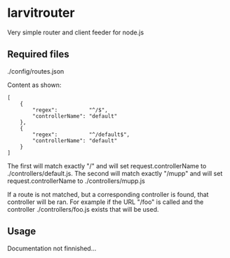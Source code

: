 # larvitrouter

Very simple router and client feeder for node.js

## Required files

./config/routes.json

Content as shown:

    [
    	{
    		"regex":          "^/$",
    		"controllerName": "default"
    	},
    	{
    		"regex":          "^/default$",
    		"controllerName": "default"
    	}
    ]

The first will match exactly "/" and will set request.controllerName to ./controllers/default.js.
The second will match exactly "/mupp" and will set request.controllerName to ./controllers/mupp.js

If a route is not matched, but a corresponding controller is found, that controller will be ran. For example if the URL "/foo" is called and the controller ./controllers/foo.js exists that will be used.

## Usage

Documentation not finnished...